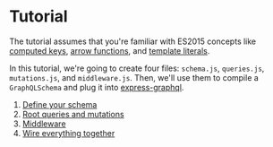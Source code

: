 # Tutorial
The tutorial assumes that you're familiar with ES2015 concepts like [computed keys](https://developer.mozilla.org/en-US/docs/Web/JavaScript/Reference/Operators/Object_initializer#Computed_property_names), [arrow functions](https://developer.mozilla.org/en-US/docs/Web/JavaScript/Guide/Functions#Arrow_functions), and [template literals](https://developer.mozilla.org/en-US/docs/Web/JavaScript/Reference/Template_literals).

In this tutorial, we're going to create four files: `schema.js`, `queries.js`, `mutations.js`,
and `middleware.js`. Then, we'll use them to compile a `GraphQLSchema` and plug it into
[express-graphql](https://github.com/graphql/express-graphql).

1. [Define your schema](tutorial/define-the-schema.html)
2. [Root queries and mutations](tutorial/root-queries-and-mutations.html)
3. [Middleware](tutorial/middleware.html)
4. [Wire everything together](tutorial/wire-everything-together.html)
